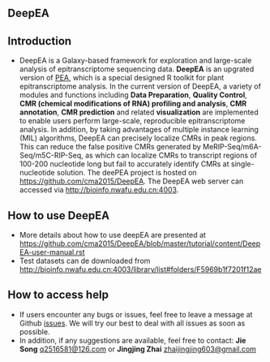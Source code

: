 ## DeepEA

## Introduction
- DeepEA is a Galaxy-based framework for exploration and large-scale analysis of epitranscriptome sequencing data. **DeepEA** is an upgrated version of [PEA](https://https://github.com/cma2015/PEA), which is a special designed R toolkit for plant epitranscriptome analysis. In the current version of DeepEA, a variety of modules and functions including **Data Preparation**, **Quality Control**, **CMR (chemical modifications of RNA) profiling and analysis**, **CMR annotation**, **CMR prediction** and related **visualization** are implemented to enable users perform large-scale, reproducible epitranscriptome analysis. In addition, by taking advantages of multiple instance learning (MIL) algorithms, DeepEA can precisely localize CMRs in peak regions. This can reduce the false positive CMRs generated by MeRIP-Seq/m6A-Seq/m5C-RIP-Seq, as which can localize CMRs to transcript regions of 100-200 nucleotide long but fail to accurately identify CMRs at single-nucleotide solution. The deePEA project is hosted on https://github.com/cma2015/DeepEA. The DeepEA web server can accessed via http://bioinfo.nwafu.edu.cn:4003.

## How to use DeepEA

- More details about how to use deepEA are presented at https://github.com/cma2015/DeepEA/blob/master/tutorial/content/DeepEA-user-manual.rst
- Test datasets can de downloaded from http://bioinfo.nwafu.edu.cn:4003/library/list#folders/F5969b1f7201f12ae

## How to access help
* If users encounter any bugs or issues, feel free to leave a message at Github [issues](<https://github.com/cma2015/DeepEA/issues>). We will try our best to deal with all issues as soon as possible.
* In addition, if any suggestions are available, feel free to contact: __Jie Song__ <q2516581@126.com> or __Jingjing Zhai__ <zhaijingjing603@gmail.com>

